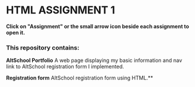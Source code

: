 # HTML ASSIGNMENT 1


**Click on "Assignment" or the small arrow icon beside each assignment to open it.**

### This repository contains:

**AltSchool Portfolio**
A web page displaying my basic information and nav link to AltSchool registration form I implemented.

**Registration form**
AltSchool registration form using HTML.**